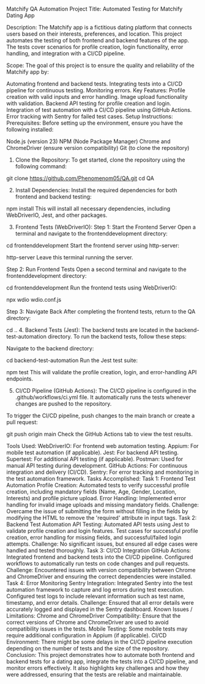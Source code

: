 Matchify QA Automation
Project Title:
Automated Testing for Matchify Dating App

Description:
The Matchify app is a fictitious dating platform that connects users based on their interests, preferences, and location. This project automates the testing of both frontend and backend features of the app. The tests cover scenarios for profile creation, login functionality, error handling, and integration with a CI/CD pipeline.

Scope:
The goal of this project is to ensure the quality and reliability of the Matchify app by:

Automating frontend and backend tests.
Integrating tests into a CI/CD pipeline for continuous testing.
Monitoring errors.
Key Features:
Profile creation with valid inputs and error handling.
Image upload functionality with validation.
Backend API testing for profile creation and login.
Integration of test automation with a CI/CD pipeline using GitHub Actions.
Error tracking with Sentry for failed test cases.
Setup Instructions:
Prerequisites:
Before setting up the environment, ensure you have the following installed:

Node.js (version 23)
NPM (Node Package Manager)
Chrome and ChromeDriver (ensure version compatibility)
Git (to clone the repository)
1. Clone the Repository:
To get started, clone the repository using the following command:


git clone https://github.com/Phenomenom05/QA.git
cd QA

2. Install Dependencies:
Install the required dependencies for both frontend and backend testing:

npm install
This will install all necessary dependencies, including WebDriverIO, Jest, and other packages.

3. Frontend Tests (WebDriverIO):
Step 1: Start the Frontend Server
Open a terminal and navigate to the frontenddevelopment directory:

cd frontenddevelopment
Start the frontend server using http-server:

http-server
Leave this terminal running the server.

Step 2: Run Frontend Tests
Open a second terminal and navigate to the frontenddevelopment directory:

cd frontenddevelopment
Run the frontend tests using WebDriverIO:

npx wdio wdio.conf.js

Step 3: Navigate Back
After completing the frontend tests, return to the QA directory:


cd ..
4. Backend Tests (Jest):
The backend tests are located in the backend-test-automation directory. To run the backend tests, follow these steps:

Navigate to the backend directory:

cd backend-test-automation
Run the Jest test suite:

npm test
This will validate the profile creation, login, and error-handling API endpoints.

5. CI/CD Pipeline (GitHub Actions):
The CI/CD pipeline is configured in the .github/workflows/ci.yml file. It automatically runs the tests whenever changes are pushed to the repository.

To trigger the CI/CD pipeline, push changes to the main branch or create a pull request:

git push origin main
Check the GitHub Actions tab to view the test results.

Tools Used:
WebDriverIO: For frontend web automation testing.
Appium: For mobile test automation (if applicable).
Jest: For backend API testing.
Supertest: For additional API testing (if applicable).
Postman: Used for manual API testing during development.
GitHub Actions: For continuous integration and delivery (CI/CD).
Sentry: For error tracking and monitoring in the test automation framework.
Tasks Accomplished:
Task 1: Frontend Test Automation
Profile Creation: Automated tests to verify successful profile creation, including mandatory fields (Name, Age, Gender, Location, Interests) and profile picture upload.
Error Handling: Implemented error handling for invalid image uploads and missing mandatory fields.
Challenge: Overcame the issue of submitting the form without filling in the fields by modifying the HTML to remove the 'required' attribute in input tags.
Task 2: Backend Test Automation
API Testing: Automated API tests using Jest to validate profile creation and login features.
Test cases for successful profile creation, error handling for missing fields, and successful/failed login attempts.
Challenge: No significant issues, but ensured all edge cases were handled and tested thoroughly.
Task 3: CI/CD Integration
GitHub Actions: Integrated frontend and backend tests into the CI/CD pipeline. Configured workflows to automatically run tests on code changes and pull requests.
Challenge: Encountered issues with version compatibility between Chrome and ChromeDriver and ensuring the correct dependencies were installed.
Task 4: Error Monitoring
Sentry Integration: Integrated Sentry into the test automation framework to capture and log errors during test execution. Configured test logs to include relevant information such as test name, timestamp, and error details.
Challenge: Ensured that all error details were accurately logged and displayed in the Sentry dashboard.
Known Issues / Limitations:
Chrome and ChromeDriver Compatibility: Ensure that the correct versions of Chrome and ChromeDriver are used to avoid compatibility issues in the tests.
Mobile Testing: Some mobile tests may require additional configuration in Appium (if applicable).
CI/CD Environment: There might be some delays in the CI/CD pipeline execution depending on the number of tests and the size of the repository.
Conclusion:
This project demonstrates how to automate both frontend and backend tests for a dating app, integrate the tests into a CI/CD pipeline, and monitor errors effectively. It also highlights key challenges and how they were addressed, ensuring that the tests are reliable and maintainable.



